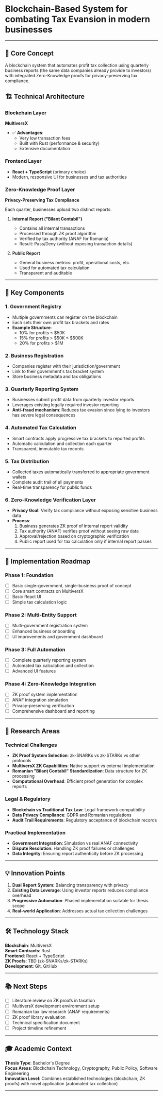 # Blockchain-Based System for combating Tax Evansion in modern businesses

---

## 🎯 Core Concept

A blockchain system that automates profit tax collection using quarterly business reports (the same data companies already provide to investors) with integrated Zero-Knowledge proofs for privacy-preserving tax compliance.

## 🏗️ Technical Architecture

### Blockchain Layer
**MultiversX**
- ✅ **Advantages**: 
  - Very low transaction fees
  - Built with Rust (performance & security)
  - Extensive documentation

### Frontend Layer
- **React + TypeScript** (primary choice)
- Modern, responsive UI for businesses and tax authorities

### Zero-Knowledge Proof Layer
**Privacy-Preserving Tax Compliance**

Each quarter, businesses upload two distinct reports:

1. **Internal Report ("Bilanț Contabil")**
   - Contains all internal transactions
   - Processed through ZK proof algorithm
   - Verified by tax authority (ANAF for Romania)
   - Result: Pass/Deny (without exposing transaction details)

2. **Public Report**
   - General business metrics: profit, operational costs, etc.
   - Used for automated tax calculation
   - Transparent and auditable

---

## 🔧 Key Components

### 1. Government Registry
- Multiple governments can register on the blockchain
- Each sets their own profit tax brackets and rates
- **Example Structure**:
  - 10% for profits ≤ $50K
  - 15% for profits > $50K ≤ $500K  
  - 20% for profits > $1M

### 2. Business Registration
- Companies register with their jurisdiction/government
- Link to their government's tax bracket system
- Store business metadata and tax obligations

### 3. Quarterly Reporting System
- Businesses submit profit data from quarterly investor reports
- Leverages existing legally required investor reporting
- **Anti-fraud mechanism**: Reduces tax evasion since lying to investors has severe legal consequences

### 4. Automated Tax Calculation
- Smart contracts apply progressive tax brackets to reported profits
- Automatic calculation and collection each quarter
- Transparent, immutable tax records

### 5. Tax Distribution
- Collected taxes automatically transferred to appropriate government wallets
- Complete audit trail of all payments
- Real-time transparency for public funds

### 6. Zero-Knowledge Verification Layer
- **Privacy Goal**: Verify tax compliance without exposing sensitive business data
- **Process**: 
  1. Business generates ZK proof of internal report validity
  2. Tax authority (ANAF) verifies proof without seeing raw data
  3. Approval/rejection based on cryptographic verification
  4. Public report used for tax calculation only if internal report passes

---

## 🚀 Implementation Roadmap

### Phase 1: Foundation
- [ ] Basic single-government, single-business proof of concept
- [ ] Core smart contracts on MultiversX
- [ ] Basic React UI
- [ ] Simple tax calculation logic

### Phase 2: Multi-Entity Support
- [ ] Multi-government registration system
- [ ] Enhanced business onboarding
- [ ] UI improvements and government dashboard

### Phase 3: Full Automation
- [ ] Complete quarterly reporting system
- [ ] Automated tax calculation and collection
- [ ] Advanced UI features

### Phase 4: Zero-Knowledge Integration
- [ ] ZK proof system implementation
- [ ] ANAF integration simulation
- [ ] Privacy-preserving verification
- [ ] Comprehensive dashboard and reporting

---

## 🔬 Research Areas

### Technical Challenges
- **ZK Proof System Selection**: zk-SNARKs vs zk-STARKs vs other protocols
- **MultiversX ZK Capabilities**: Native support vs external implementation
- **Romanian "Bilanț Contabil" Standardization**: Data structure for ZK processing
- **Computational Overhead**: Efficient proof generation for complex reports

### Legal & Regulatory
- **Blockchain vs Traditional Tax Law**: Legal framework compatibility
- **Data Privacy Compliance**: GDPR and Romanian regulations
- **Audit Trail Requirements**: Regulatory acceptance of blockchain records

### Practical Implementation
- **Government Integration**: Simulation vs real ANAF connectivity
- **Dispute Resolution**: Handling ZK proof failures or challenges
- **Data Integrity**: Ensuring report authenticity before ZK processing

---

## 💡 Innovation Points

1. **Dual Report System**: Balancing transparency with privacy
2. **Existing Data Leverage**: Using investor reports reduces compliance overhead
3. **Progressive Automation**: Phased implementation suitable for thesis scope
4. **Real-world Application**: Addresses actual tax collection challenges

---

## 🛠️ Technology Stack

**Blockchain**: MultiversX  
**Smart Contracts**: Rust  
**Frontend**: React + TypeScript  
**ZK Proofs**: TBD (zk-SNARKs/zk-STARKs)  
**Development**: Git, GitHub  

---

## 📚 Next Steps

- [ ] Literature review on ZK proofs in taxation
- [ ] MultiversX development environment setup
- [ ] Romanian tax law research (ANAF requirements)
- [ ] ZK proof library evaluation
- [ ] Technical specification document
- [ ] Project timeline refinement

---

## 🎓 Academic Context

**Thesis Type**: Bachelor's Degree  
**Focus Areas**: Blockchain Technology, Cryptography, Public Policy, Software Engineering  
**Innovation Level**: Combines established technologies (blockchain, ZK proofs) with novel application (automated tax collection)

---
